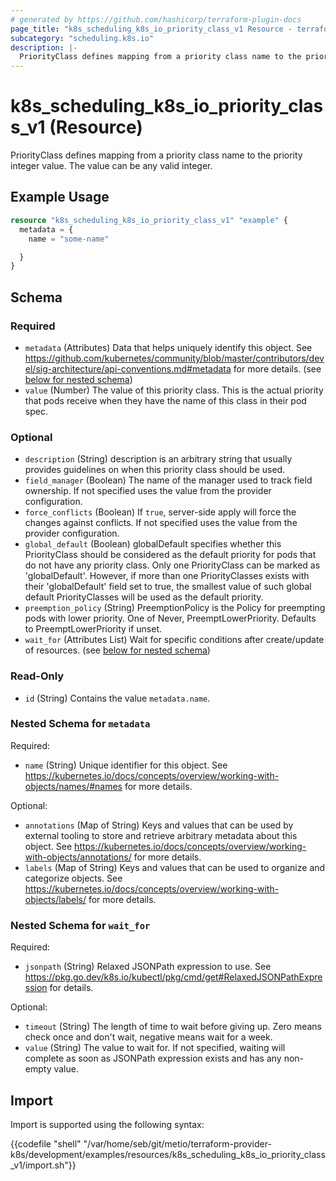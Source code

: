 ```yaml
---
# generated by https://github.com/hashicorp/terraform-plugin-docs
page_title: "k8s_scheduling_k8s_io_priority_class_v1 Resource - terraform-provider-k8s"
subcategory: "scheduling.k8s.io"
description: |-
  PriorityClass defines mapping from a priority class name to the priority integer value. The value can be any valid integer.
---
```


# k8s_scheduling_k8s_io_priority_class_v1 (Resource)

PriorityClass defines mapping from a priority class name to the priority integer value. The value can be any valid integer.

## Example Usage

```terraform
resource "k8s_scheduling_k8s_io_priority_class_v1" "example" {
  metadata = {
    name = "some-name"

  }
}
```

<!-- schema generated by tfplugindocs -->
## Schema

### Required

- `metadata` (Attributes) Data that helps uniquely identify this object. See https://github.com/kubernetes/community/blob/master/contributors/devel/sig-architecture/api-conventions.md#metadata for more details. (see [below for nested schema](#nestedatt--metadata))
- `value` (Number) The value of this priority class. This is the actual priority that pods receive when they have the name of this class in their pod spec.

### Optional

- `description` (String) description is an arbitrary string that usually provides guidelines on when this priority class should be used.
- `field_manager` (Boolean) The name of the manager used to track field ownership. If not specified uses the value from the provider configuration.
- `force_conflicts` (Boolean) If `true`, server-side apply will force the changes against conflicts. If not specified uses the value from the provider configuration.
- `global_default` (Boolean) globalDefault specifies whether this PriorityClass should be considered as the default priority for pods that do not have any priority class. Only one PriorityClass can be marked as 'globalDefault'. However, if more than one PriorityClasses exists with their 'globalDefault' field set to true, the smallest value of such global default PriorityClasses will be used as the default priority.
- `preemption_policy` (String) PreemptionPolicy is the Policy for preempting pods with lower priority. One of Never, PreemptLowerPriority. Defaults to PreemptLowerPriority if unset.
- `wait_for` (Attributes List) Wait for specific conditions after create/update of resources. (see [below for nested schema](#nestedatt--wait_for))

### Read-Only

- `id` (String) Contains the value `metadata.name`.

<a id="nestedatt--metadata"></a>
### Nested Schema for `metadata`

Required:

- `name` (String) Unique identifier for this object. See https://kubernetes.io/docs/concepts/overview/working-with-objects/names/#names for more details.

Optional:

- `annotations` (Map of String) Keys and values that can be used by external tooling to store and retrieve arbitrary metadata about this object. See https://kubernetes.io/docs/concepts/overview/working-with-objects/annotations/ for more details.
- `labels` (Map of String) Keys and values that can be used to organize and categorize objects. See https://kubernetes.io/docs/concepts/overview/working-with-objects/labels/ for more details.


<a id="nestedatt--wait_for"></a>
### Nested Schema for `wait_for`

Required:

- `jsonpath` (String) Relaxed JSONPath expression to use. See https://pkg.go.dev/k8s.io/kubectl/pkg/cmd/get#RelaxedJSONPathExpression for details.

Optional:

- `timeout` (String) The length of time to wait before giving up. Zero means check once and don't wait, negative means wait for a week.
- `value` (String) The value to wait for. If not specified, waiting will complete as soon as JSONPath expression exists and has any non-empty value.

## Import

Import is supported using the following syntax:

{{codefile "shell" "/var/home/seb/git/metio/terraform-provider-k8s/development/examples/resources/k8s_scheduling_k8s_io_priority_class_v1/import.sh"}}
